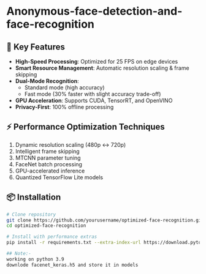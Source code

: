 # Anonymous-face-detection-and-face-recognition
## 🚀 Key Features
- **High-Speed Processing**: Optimized for 25 FPS on edge devices
- **Smart Resource Management**: Automatic resolution scaling & frame skipping
- **Dual-Mode Recognition**: 
  - Standard mode (high accuracy) 
  - Fast mode (30% faster with slight accuracy trade-off)
- **GPU Acceleration**: Supports CUDA, TensorRT, and OpenVINO
- **Privacy-First**: 100% offline processing

## ⚡ Performance Optimization Techniques
1. Dynamic resolution scaling (480p ↔ 720p)
2. Intelligent frame skipping
3. MTCNN parameter tuning
4. FaceNet batch processing
5. GPU-accelerated inference
6. Quantized TensorFlow Lite models

## 📦 Installation
```bash
# Clone repository
git clone https://github.com/yourusername/optimized-face-recognition.git
cd optimized-face-recognition

# Install with performance extras
pip install -r requirements.txt --extra-index-url https://download.pytorch.org/whl/cu118  # For CUDA support

## Note:-
working on python 3.9
downlode facenet_keras.h5 and store it in models 
